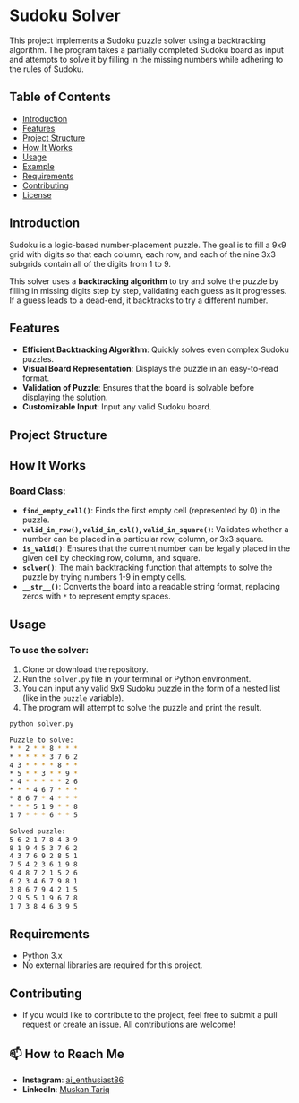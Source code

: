 # Sudoku Solver

This project implements a Sudoku puzzle solver using a backtracking algorithm. The program takes a partially completed Sudoku board as input and attempts to solve it by filling in the missing numbers while adhering to the rules of Sudoku.

## Table of Contents
- [Introduction](#introduction)
- [Features](#features)
- [Project Structure](#project-structure)
- [How It Works](#how-it-works)
- [Usage](#usage)
- [Example](#example)
- [Requirements](#requirements)
- [Contributing](#contributing)
- [License](#license)

## Introduction

Sudoku is a logic-based number-placement puzzle. The goal is to fill a 9x9 grid with digits so that each column, each row, and each of the nine 3x3 subgrids contain all of the digits from 1 to 9.

This solver uses a **backtracking algorithm** to try and solve the puzzle by filling in missing digits step by step, validating each guess as it progresses. If a guess leads to a dead-end, it backtracks to try a different number.

## Features

- **Efficient Backtracking Algorithm**: Quickly solves even complex Sudoku puzzles.
- **Visual Board Representation**: Displays the puzzle in an easy-to-read format.
- **Validation of Puzzle**: Ensures that the board is solvable before displaying the solution.
- **Customizable Input**: Input any valid Sudoku board.

## Project Structure


## How It Works

### Board Class:
- **`find_empty_cell()`**: Finds the first empty cell (represented by 0) in the puzzle.
- **`valid_in_row()`, `valid_in_col()`, `valid_in_square()`**: Validates whether a number can be placed in a particular row, column, or 3x3 square.
- **`is_valid()`**: Ensures that the current number can be legally placed in the given cell by checking row, column, and square.
- **`solver()`**: The main backtracking function that attempts to solve the puzzle by trying numbers 1-9 in empty cells.
- **`__str__()`**: Converts the board into a readable string format, replacing zeros with `*` to represent empty spaces.

## Usage

### To use the solver:
1. Clone or download the repository.
2. Run the `solver.py` file in your terminal or Python environment.
3. You can input any valid 9x9 Sudoku puzzle in the form of a nested list (like in the `puzzle` variable).
4. The program will attempt to solve the puzzle and print the result.

```bash
python solver.py

Puzzle to solve:
* * 2 * * 8 * * *
* * * * * 3 7 6 2
4 3 * * * * 8 * *
* 5 * * 3 * * 9 *
* 4 * * * * * 2 6
* * * 4 6 7 * * *
* 8 6 7 * 4 * * *
* * * 5 1 9 * * 8
1 7 * * * 6 * * 5

Solved puzzle:
5 6 2 1 7 8 4 3 9
8 1 9 4 5 3 7 6 2
4 3 7 6 9 2 8 5 1
7 5 4 2 3 6 1 9 8
9 4 8 7 2 1 5 2 6
6 2 3 4 6 7 9 8 1
3 8 6 7 9 4 2 1 5
2 9 5 5 1 9 6 7 8
1 7 3 8 4 6 3 9 5
```
## Requirements
- Python 3.x
- No external libraries are required for this project.

## Contributing
- If you would like to contribute to the project, feel free to submit a pull request or create an issue. All contributions are welcome!

## 📫 How to Reach Me
- **Instagram**: [ai_enthusiast86](https://www.instagram.com/ai_enthusiast86)
- **LinkedIn**: [Muskan Tariq](https://www.linkedin.com/in/muskan-tariq-095a50282)
